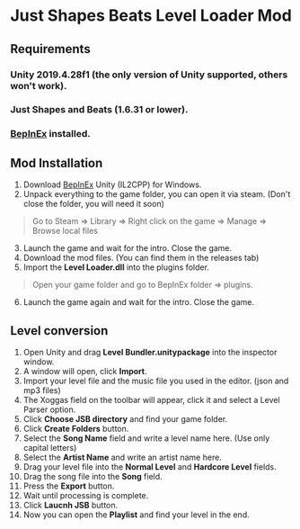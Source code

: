 # Just Shapes Beats Level Loader Mod

## Requirements

### Unity 2019.4.28f1 (the only version of Unity supported, others won't work).
### Just Shapes and Beats (1.6.31 or lower).
### [BepInEx](https://builds.bepinex.dev/projects/bepinex_be) installed.

## Mod Installation 

1. Download [BepInEx](https://builds.bepinex.dev/projects/bepinex_be) Unity (IL2CPP) for Windows.
2. Unpack everything to the game folder, you can open it via steam. (Don't close the folder, you will need it soon)
> Go to Steam => Library => Right click on the game => Manage => Browse local files
3. Launch the game and wait for the intro. Close the game.
4. Download the mod files. (You can find them in the releases tab)
5. Import the **Level Loader.dll** into the plugins folder.
> Open your game folder and go to BepInEx folder => plugins.
6. Launch the game again and wait for the intro. Close the game.

## Level conversion
1. Open Unity and drag **Level Bundler.unitypackage** into the inspector window.
2. A window will open, click **Import**.
3. Import your level file and the music file you used in the editor. (json and mp3 files)
4. The Xoggas field on the toolbar will appear, click it and select a Level Parser option.
5. Click **Choose JSB directory** and find your game folder.
6. Click **Create Folders** button.
7. Select the **Song Name** field and write a level name here. (Use only capital letters)
8. Select the **Artist Name** and write an artist name here.
9. Drag your level file into the **Normal Level** and **Hardcore Level** fields.
10. Drag the song file into the **Song** field.
11. Press the **Export** button.
12. Wait until processing is complete.
13. Click **Laucnh JSB** button.
14. Now you can open the **Playlist** and find your level in the end.
